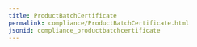 ```yaml
---
title: ProductBatchCertificate
permalink: compliance/ProductBatchCertificate.html
jsonid: compliance_productbatchcertificate
---
```

